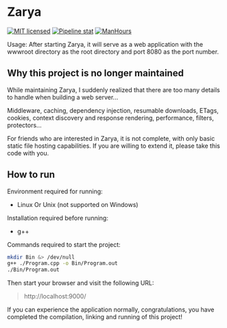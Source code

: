 # Zarya

[![MIT licensed](https://img.shields.io/badge/license-MIT-blue.svg)](https://gitlab.aiursoft.cn/anduin/zarya/-/blob/master/LICENSE)
[![Pipeline stat](https://gitlab.aiursoft.cn/anduin/zarya/badges/master/pipeline.svg)](https://gitlab.aiursoft.cn/anduin/zarya/-/pipelines)
[![ManHours](https://manhours.aiursoft.cn/r/gitlab.aiursoft.cn/anduin/Zarya.svg)](https://gitlab.aiursoft.cn/anduin/Zarya/-/commits/master?ref_type=heads)

Usage: After starting Zarya, it will serve as a web application with the wwwroot directory as the root directory and port 8080 as the port number.

## Why this project is no longer maintained

While maintaining Zarya, I suddenly realized that there are too many details to handle when building a web server...

Middleware, caching, dependency injection, resumable downloads, ETags, cookies, context discovery and response rendering, performance, filters, protectors...

For friends who are interested in Zarya, it is not complete, with only basic static file hosting capabilities. If you are willing to extend it, please take this code with you.

## How to run

Environment required for running:  

* Linux Or Unix (not supported on Windows)  

Installation required before running:

* g++

Commands required to start the project:

```bash
mkdir Bin &> /dev/null
g++ ./Program.cpp -o Bin/Program.out
./Bin/Program.out
```

Then start your browser and visit the following URL:

>http://localhost:9000/

If you can experience the application normally, congratulations, you have completed the compilation, linking and running of this project!
